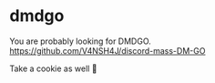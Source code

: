 # dmdgo
You are probably looking for DMDGO.
https://github.com/V4NSH4J/discord-mass-DM-GO

Take a cookie as well 🍪
